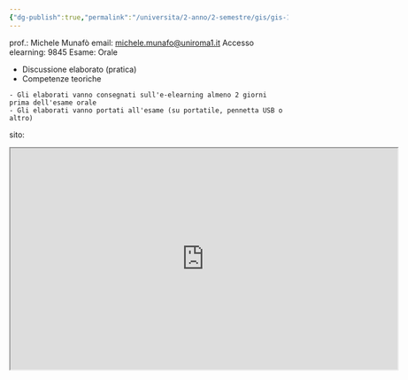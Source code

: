 ```yaml
---
{"dg-publish":true,"permalink":"/universita/2-anno/2-semestre/gis/gis-1/0-introduzione/"}
---
```



prof.: Michele Munafò
email: michele.munafo@uniroma1.it
Accesso elearning: 9845
Esame: Orale
- Discussione elaborato (pratica)
- Competenze teoriche

```ad-warning
- Gli elaborati vanno consegnati sull'e-elearning almeno 2 giorni prima dell'esame orale
- Gli elaborati vanno portati all'esame (su portatile, pennetta USB o altro)
```

sito: 

<iframe 
width = 700
height = 400
src = "https://elearning.uniroma1.it/course/view.php?id=15686"
>
</iframe>



